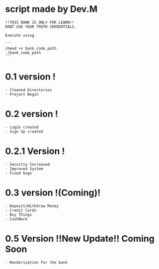 # script made by Dev.M

    !!THIS BANK IS ONLY FOR LEARN!!
    DONT USE YOUR TRUTH CREDENTIALS.
    
    Execute using
    
    ```
    chmod +x bank_code_path
    ./bank_code_path
    ```

# 0.1 version !
    - Cleaned Directories
    - Project Begin

# 0.2 version !
    - Login created
    - Sign Up created

# 0.2.1 Version !
    - Security Increased
    - Improved System
    - Fixed bugs

# 0.3 version !(Coming)!
    - Deposit/Withdraw Money
    - Credit Cards
    - Buy Things
    - CashBack

# 0.5 Version !!New Update!! Coming Soon
    - Renderization For the bank

